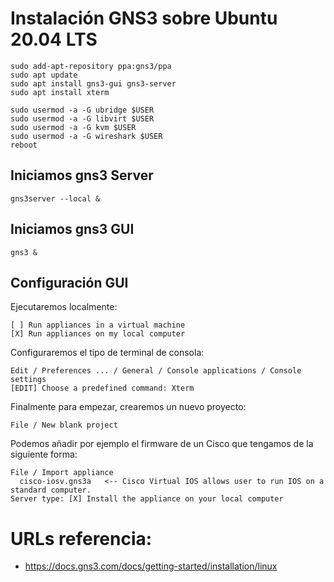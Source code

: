 
# Instalación GNS3 sobre Ubuntu 20.04 LTS

    sudo add-apt-repository ppa:gns3/ppa
    sudo apt update                                
    sudo apt install gns3-gui gns3-server
    sudo apt install xterm

    sudo usermod -a -G ubridge $USER
    sudo usermod -a -G libvirt $USER
    sudo usermod -a -G kvm $USER
    sudo usermod -a -G wireshark $USER
    reboot

## Iniciamos gns3 Server

    gns3server --local &

## Iniciamos gns3 GUI

    gns3 & 

## Configuración GUI

Ejecutaremos localmente:

    [ ] Run appliances in a virtual machine
    [X] Run appliances on my local computer

Configuraremos el tipo de terminal de consola:
  
    Edit / Preferences ... / General / Console applications / Console settings 
    [EDIT] Choose a predefined command: Xterm

Finalmente para empezar, crearemos un nuevo proyecto:

    File / New blank project
    
Podemos añadir por ejemplo el firmware de un Cisco que tengamos de la siguiente forma:

    File / Import appliance
      cisco-iosv.gns3a   <-- Cisco Virtual IOS allows user to run IOS on a standard computer.
    Server type: [X] Install the appliance on your local computer



# URLs referencia:
- https://docs.gns3.com/docs/getting-started/installation/linux

